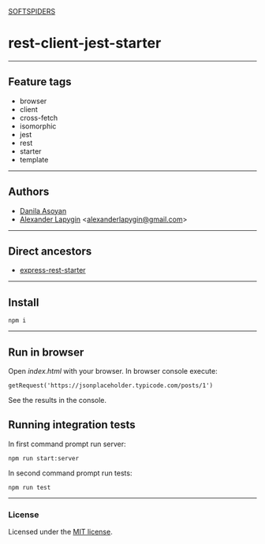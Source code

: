[SOFTSPIDERS](https://github.com/softspiders/softspiders)

# rest-client-jest-starter

---

## Feature tags

- browser
- client
- cross-fetch
- isomorphic
- jest
- rest
- starter
- template

---

## Authors

- [Danila Asoyan](https://github.com/Danilkashtan)
- [Alexander Lapygin](https://github.com/AlexanderLapygin)  <<alexanderlapygin@gmail.com>>

---

## Direct ancestors
- [express-rest-starter](https://github.com/softspiders/express-rest-starter)

---

## Install

```
npm i
```

---


## Run in browser

Open *index.html* with your browser. In browser console execute:

```
getRequest('https://jsonplaceholder.typicode.com/posts/1')
```

See the results in the console.  

## Running integration tests

In first command prompt run server: 

```
npm run start:server
```

In second command prompt run tests:

```
npm run test
```

---

### License

Licensed under the [MIT license](./LICENSE). 

